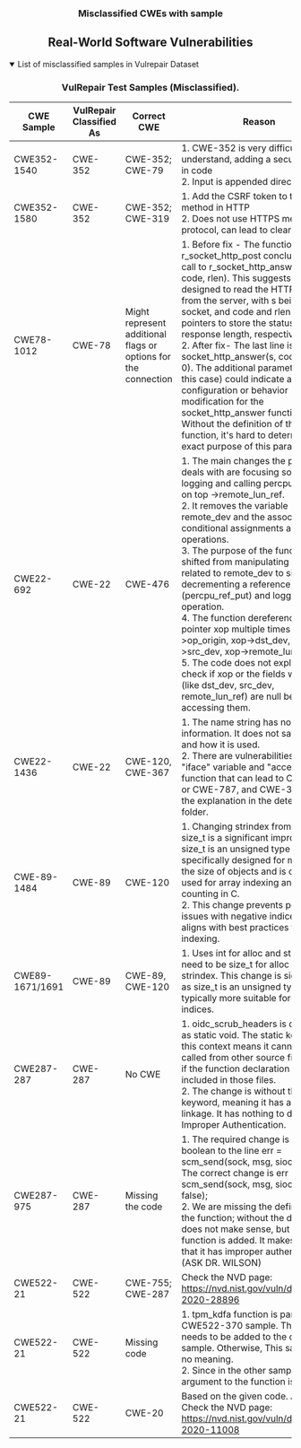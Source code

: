 <p align="center">
  <h3 align="center"> Misclassified CWEs with sample</h3>
</p>
<div align="center">

## Real-World Software Vulnerabilities

</div>

<details open="open">
<summary>List of misclassified samples in Vulrepair Dataset</summary>

<h3>
    <b>
        <div align="center">
            VulRepair Test Samples (Misclassified).
        </div>
    </b>
</h3>
  
<div align="center">

|  CWE Sample    | VulRepair Classified As  | Correct CWE       |  Reason  |
|----------------|--------------------------|-------------------|----------|
|  CWE352-1540   | CWE-352                  | CWE-352; CWE-79   | 1. CWE-352 is very difficult to understand, adding a security token in code  <br>2. Input is appended directed   |
|  CWE352-1580   | CWE-352                  | CWE-352; CWE-319  | 1. Add the CSRF token to the Post method in HTTP <br>2. Does not use HTTPS method (SSL protocol, can lead to clear text)  |
|  CWE78-1012    | CWE-78                   | Might represent additional flags or options for the connection  | 1. Before fix - The function r_socket_http_post concludes with a call to r_socket_http_answer(s, code, rlen). This suggests that it is designed to read the HTTP response from the server, with s being the socket, and code and rlen being pointers to store the status code and response length, respectively.<br>2. After fix- The last line is return socket_http_answer(s, code, rlen, 0). The additional parameter (0 in this case) could indicate an extra configuration or behavior modification for the socket_http_answer function. Without the definition of this function, it's hard to determine the exact purpose of this parameter.  |
|  CWE22-692     | CWE-22                   | CWE-476           |  1. The main changes the program deals with are focusing solely on logging and calling percpu_ref_put on top ->remote_lun_ref.<br> 2. It removes the variable remote_dev and the associated conditional assignments and operations.<br> 3. The purpose of the function has shifted from manipulating an item related to remote_dev to simply decrementing a reference counter (percpu_ref_put) and logging the operation.<br>4. The function dereferences the pointer xop multiple times (xop->op_origin, xop->dst_dev, xop->src_dev, xop->remote_lun_ref).<br>5. The code does not explicitly check if xop or the fields within xop (like dst_dev, src_dev, remote_lun_ref) are null before accessing them.  |
|  CWE22-1436    |  CWE-22                  | CWE-120, CWE-367  | 1. The name string has no information. It does not say what it is and how it is used.<br> 2. There are vulnerabilities related to "iface" variable  and "access" function that can lead to CWE-120 or CWE-787, and CWE-367. See the explanation in the detection folder.  |
|  CWE-89-1484  | CWE-89  |  CWE-120  |  1. Changing strindex from an int to a size_t is a significant improvement. size_t is an unsigned type that is specifically designed for measuring the size of objects and is commonly used for array indexing and loop counting in C.<br> 2. This change prevents potential issues with negative indices and aligns with best practices for array indexing.  |
| CWE89-1671/1691  | CWE-89  |  CWE-89, CWE-120  |1. Uses int for alloc and strindex. It need to be size_t for alloc and strindex. This change is significant as size_t is an unsigned type and typically more suitable for sizes and indices.  |
|  CWE287-287  |  CWE-287  | No  CWE  | 1. oidc_scrub_headers is declared as static void. The static keyword in this context means it cannot be called from other source files, even if the function declaration is included in those files.<br> 2. The change is without the static keyword, meaning it has an external linkage. It has nothing to do with Improper Authentication.  |
|  CWE287-975  |  CWE-287  |  Missing the code  | 1. The required change is addition of boolean to the line err = scm_send(sock, msg, siocb->scm);. The correct change is err = scm_send(sock, msg, siocb->scm, false);<br> 2. We are missing the definition of the function; without the definition, it does not make sense, but when the function is added. It makes sense that it has improper authentication.(ASK DR. WILSON)  |
|  CWE522-21  | CWE-522  |  CWE-755; CWE-287  | Check the NVD page: https://nvd.nist.gov/vuln/detail/CVE-2020-28896  |
|  CWE522-21  | CWE-522  |  Missing code | 1. tpm_kdfa function is part of CWE522-370 sample. This sample needs to be added to the other sample. Otherwise, This sample has no meaning.<br>2. Since in the other sample, an argument to the function is removed. |
|  CWE522-21  | CWE-522  | CWE-20  | Based on the given code. Also, Check the NVD page: https://nvd.nist.gov/vuln/detail/CVE-2020-11008  |
                                                                     
                                                                      
</div>
</details>
